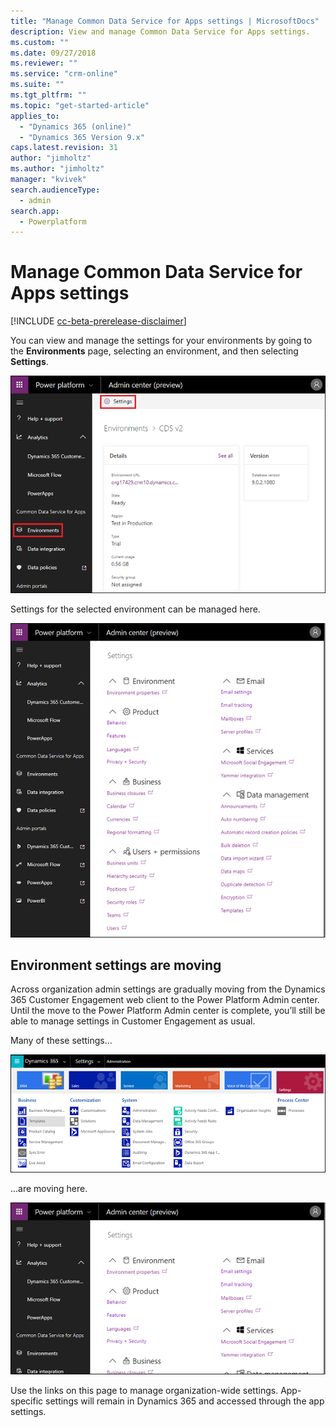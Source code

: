 ```yaml
---
title: "Manage Common Data Service for Apps settings | MicrosoftDocs"
description: View and manage Common Data Service for Apps settings.
ms.custom: ""
ms.date: 09/27/2018
ms.reviewer: ""
ms.service: "crm-online"
ms.suite: ""
ms.tgt_pltfrm: ""
ms.topic: "get-started-article"
applies_to: 
  - "Dynamics 365 (online)"
  - "Dynamics 365 Version 9.x"
caps.latest.revision: 31
author: "jimholtz"
ms.author: "jimholtz"
manager: "kvivek"
search.audienceType: 
  - admin
search.app: 
  - Powerplatform
---
```

# Manage Common Data Service for Apps settings

[!INCLUDE [cc-beta-prerelease-disclaimer](../includes/cc-beta-prerelease-disclaimer.md)]

You can view and manage the settings for your environments by going to the **Environments** page, selecting an environment, and then selecting **Settings**.

![Environment details](media/environment-details.png "Environment details")

Settings for the selected environment can be managed here.

![Environment settings](media/environment-settings.png)

## Environment settings are moving
Across organization admin settings are gradually moving from the Dynamics 365 Customer Engagement web client to the Power Platform Admin center. Until the move to the Power Platform Admin center is complete, you’ll still be able to manage settings in Customer Engagement as usual.

Many of these settings...

![Dynamics 365 Settings](./media/old-settings.png)

...are moving here.

![Environment settings](media/environment-settings-mini.png)

Use the links on this page to manage organization-wide settings. App-specific settings will remain in Dynamics 365 and accessed through the app settings. 

